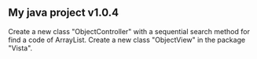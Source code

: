 ## My java project v1.0.4

Create a new class "ObjectController" with a sequential search method for find a code of ArrayList.
Create a new class "ObjectView" in the package "Vista". 

